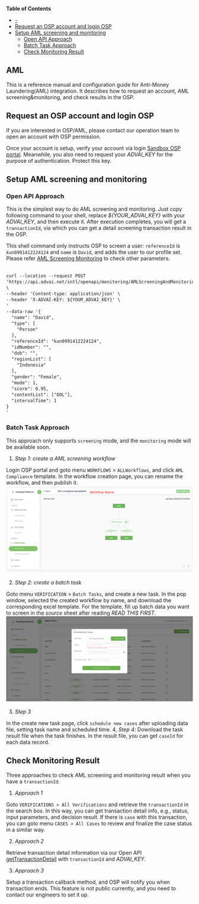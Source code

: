<!-- markdown-toc start - Don't edit this section. Run M-x markdown-toc-refresh-toc -->
**Table of Contents**

- [-](#-)
- [Request an OSP account and login OSP](#request-an-osp-account-and-login-osp)
- [Setup AML screening and monitoring](#setup-aml-screening-and-monitoring)
    - [Open API Approach](#open-api-approach)
    - [Batch Task Approach](#batch-task-approach)
    - [Check Monitoring Result](#check-monitoring-result)

<!-- markdown-toc end -->

## AML
This is a reference manual and configuration guide for Anti-Money Laundering(AML) integration. It describes how to request an account, AML screening&monitoring, and check results in the OSP.

## Request an OSP account and login OSP
If you are interested in OSP/AML, please contact our operation team to open an account with OSP permission. 

Once your account is setup, verify your account via login [Sandbox OSP portal](https://sandbox-oop.advai.net/). Meanwhile, you also need to request your *ADVAI_KEY* for the purpose of authentication. Protect this key.

## Setup AML screening and monitoring

### Open API Approach

This is the simplest way to do AML screening and monitoring. Just copy following command to your shell, replace *${YOUR_ADVAI_KEY}* with your *ADVAI_KEY*, and then execute it. After execution completes, you will get a `transactionId`, via which you can get a detail screening transaction result in the OSP. 

This shell command only instructs OSP to screen a user: `referenceId` is `kun0991412224124` and `name` is `David`, and adds the user to our profile set. Please refer [AML Screening Monitoring](https://github.com/Onestop-advanceAI/APIRepostiroy/blob/master/open_apis/aml_monitoring_screening.md) to check other parameters. 

```shell

curl --location --request POST 'https://api.advai.net/intl/openapi/monitoring/AMLScreeningAndMonitoring' \
--header 'Content-type: application/json' \
--header 'X-ADVAI-KEY: ${YOUR_ADVAI_KEY}' \
'
--data-raw '{                                 
  "name": "David",                    
  "type": [                           
    "Person"                          
  ], 
  "referenceId": "kun0991412224124", 
  "idNumber": "", 
  "dob": "", 
  "regionList": [ 
    "Indonesia" 
  ], 
  "gender": "Female", 
  "mode": 1, 
  "score": 0.95, 
  "contentList": ["OOL"], 
  "intervalTime": 1 
}
'
```

    
### Batch Task Approach
This approach only supports `screening` mode, and the `monitoring` mode will be available soon. 
1. *Step 1: create a AML screening workflow* 

Login OSP portal and goto menu `WORKFLOWS` > `ALLWorkflows`, and click `AML Compliance` template. In the workflow creation page, you can rename the workflow, and then publish it. 
![Workflow Creation ](images/create_workflow.png "Create a workflow")

2. *Step 2: create a batch task* 

Goto menu `VERIFICATION` > `Batch Tasks`, and create a new task. In the pop window, selected the created workflow by name, and download the corresponding excel template. For the template, fill up batch data you want to screen in the *source* sheet after reading *READ THIS FIRST*.
![Create a batch task ](images/create_tasks.png "Create a batch task")

3. *Step 3*

In the create new task page, click `schedule new cases` after uploading data file, setting task name and scheduled time. 
4, *Step 4*: Download the task result file when the task finishes. In the result file, you can get `caseId` for each data record. 



## Check Monitoring Result
Three approaches to check AML screening and monitoring result when you have a `transactionId`. 

1. *Approach 1* 

Goto `VERIFICATIONS > All Verifications` and retrieve the `transactionId` in the search box. In this way, you can get transaction detail info, e.g., status, input parameters, and decision result. If there is `case` with this transaction, you can goto menu `CASES > All Cases` to review and finalize the case status in a similar way. 

2. *Approach 2* 

Retrieve transaction detail information via our Open API [getTransactionDetail](https://github.com/Onestop-advanceAI/APIRepostiroy/blob/master/open_apis/workflow_query_result.md) with `transactionId` and *ADVAI_KEY*.

3. *Approach 3* 

Setup a transaction callback method, and OSP will notify you when transaction ends. This feature is not public currently, and you need to contact our engineers to set it up.


